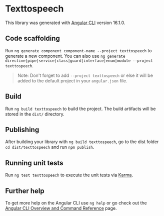 # Texttospeech

This library was generated with [Angular CLI](https://github.com/angular/angular-cli) version 16.1.0.

## Code scaffolding

Run `ng generate component component-name --project texttospeech` to generate a new component. You can also use `ng generate directive|pipe|service|class|guard|interface|enum|module --project texttospeech`.
> Note: Don't forget to add `--project texttospeech` or else it will be added to the default project in your `angular.json` file. 

## Build

Run `ng build texttospeech` to build the project. The build artifacts will be stored in the `dist/` directory.

## Publishing

After building your library with `ng build texttospeech`, go to the dist folder `cd dist/texttospeech` and run `npm publish`.

## Running unit tests

Run `ng test texttospeech` to execute the unit tests via [Karma](https://karma-runner.github.io).

## Further help

To get more help on the Angular CLI use `ng help` or go check out the [Angular CLI Overview and Command Reference](https://angular.io/cli) page.
